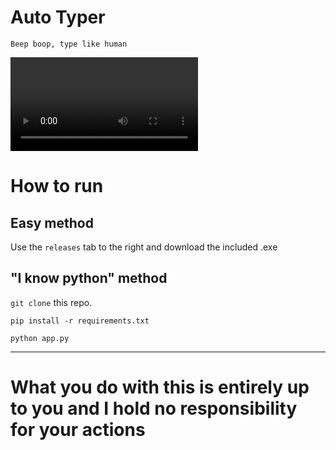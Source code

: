 # Auto Typer
`Beep boop, type like human`

![Your WebM Video](media/output.webm)

# How to run

## Easy method
Use the `releases` tab to the right and download the included .exe

## "I know python" method
`git clone` this repo.

`pip install -r requirements.txt`

`python app.py`

___

# What you do with this is entirely up to you and I hold no responsibility for your actions

